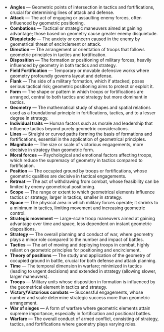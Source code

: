 - **Angles** — Geometric points of intersection in tactics and fortifications, crucial for determining lines of attack and defense.  
- **Attack** — The act of engaging or assaulting enemy forces, often influenced by geometric positioning.  
- **Combations** — Tactical or strategic maneuvers aimed at gaining advantage; those based on geometry cause greater enemy disquietude.  
- **Disquietude** — The anxiety or concern caused in the enemy by geometrical threat of encirclement or attack.  
- **Direction** — The arrangement or orientation of troops that follows geometric principles in tactics and fortification.  
- **Disposition** — The formation or positioning of military forces, heavily influenced by geometry in both tactics and strategy.  
- **Field Fortification** — Temporary or movable defensive works where geometry profoundly governs layout and defense.  
- **Flank** — The side of a military formation, which if attacked, poses serious tactical risk; geometric positioning aims to protect or exploit it.  
- **Form** — The shape or pattern in which troops or fortifications are arranged, central to both tactics and strategy but more dominant in tactics.  
- **Geometry** — The mathematical study of shapes and spatial relations used as a foundational principle in fortifications, tactics, and to a lesser degree in strategy.  
- **Individual traits** — Human factors such as morale and leadership that influence tactics beyond purely geometric considerations.  
- **Lines** — Straight or curved paths forming the basis of formations and fortifications, essential in the application of geometrical principles.  
- **Magnitude** — The size or scale of victorious engagements, more decisive in strategy than geometric form.  
- **Moral forces** — Psychological and emotional factors affecting troops, which reduce the supremacy of geometry in tactics compared to fortification.  
- **Position** — The occupied ground by troops or fortifications, whose geometric qualities are decisive in tactical engagements.  
- **Retreat** — The act of withdrawing from combat, whose feasibility can be limited by enemy geometrical positioning.  
- **Scope** — The range or extent to which geometrical elements influence tactics or strategy; larger in tactics, smaller in strategy.  
- **Space** — The physical area in which military forces operate; it shrinks to a minimum in tactics, limiting movement and increasing geometric control.  
- **Strategic movement** — Large-scale troop maneuvers aimed at gaining advantage over time and space, less dependent on instant geometric dispositions.  
- **Strategy** — The overall planning and conduct of war, where geometry plays a minor role compared to the number and impact of battles.  
- **Tactics** — The art of moving and deploying troops in combat, highly reliant on geometric principles for positioning and encirclement.  
- **Theory of positions** — The study and application of the geometry of occupied ground in battle, crucial for both defense and attack planning.  
- **Time** — The temporal dimension in warfare; minimized in tactics (leading to urgent decisions) and extended in strategy (allowing slower, larger maneuvers).  
- **Troops** — Military units whose disposition in formation is influenced by the geometrical element in tactics and strategy.  
- **Victory/Victorious combats** — Successful engagements, whose number and scale determine strategic success more than geometric arrangement.  
- **War of sieges** — A form of warfare where geometric elements attain supreme importance, especially in fortification and positional battles.  
- **Warfare** — The overall conduct of armed conflict, consisting of strategy, tactics, and fortifications where geometry plays varying roles.
